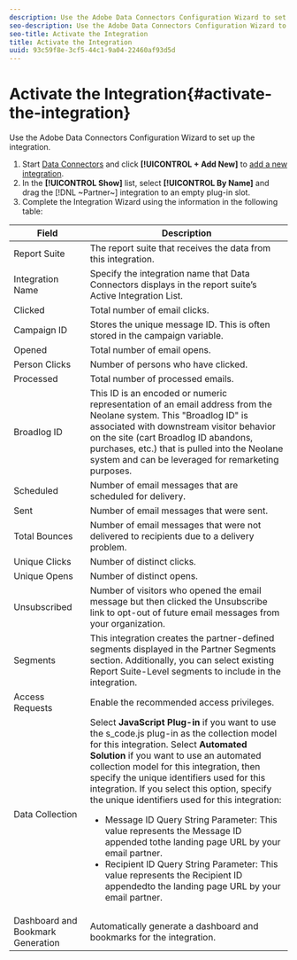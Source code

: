 ```yaml
---
description: Use the Adobe Data Connectors Configuration Wizard to set up the integration.
seo-description: Use the Adobe Data Connectors Configuration Wizard to set up the integration.
seo-title: Activate the Integration
title: Activate the Integration
uuid: 93c59f8e-3cf5-44c1-9a04-22460af93d5d
---
```


# Activate the Integration{#activate-the-integration}

Use the Adobe Data Connectors Configuration Wizard to set up the integration.

1. Start [Data Connectors](https://marketing.adobe.com/resources/help/en_US/genesis/c_overview.html) and click **[!UICONTROL + Add New]** to [add a new integration](https://marketing.adobe.com/resources/help/en_US/genesis/t_add_integration.html).
1. In the **[!UICONTROL Show]** list, select **[!UICONTROL By Name]** and drag the [!DNL ~Partner~] integration to an empty plug-in slot.
1. Complete the Integration Wizard using the information in the following table:

| Field | Description |
|--- |--- |
|Report Suite| The report suite that receives the data from this integration.|
|Integration Name|Specify the integration name that Data Connectors displays in the report suite’s Active Integration List.|
|Clicked|Total number of email clicks.|
|Campaign ID |Stores the unique message ID. This is often stored in the campaign variable.|
|Opened |Total number of email opens.|
|Person Clicks| Number of persons who have clicked.|
|Processed |Total number of processed emails.|
|Broadlog ID|This ID is an encoded or numeric representation of an email address from the Neolane system. This "Broadlog ID" is associated with downstream visitor behavior on the site (cart Broadlog ID abandons, purchases, etc.) that is pulled into the Neolane system and can be leveraged for remarketing purposes.|
|Scheduled |Number of email messages that are scheduled for delivery.|
|Sent |Number of email messages that were sent.|
|Total Bounces| Number of email messages that were not delivered to recipients due to a delivery problem.|
|Unique Clicks| Number of distinct clicks.|
|Unique Opens| Number of distinct opens.|
|Unsubscribed|Number of visitors who opened the email message but then clicked the Unsubscribe link to opt-out of future email messages from your organization.|
|Segments|This integration creates the partner-defined segments displayed in the Partner Segments section. Additionally, you can select existing Report Suite-Level segments to include in the integration.|
|Access Requests| Enable the recommended access privileges.|
|Data Collection|Select **JavaScript Plug-in** if you want to use the s_code.js plug-in as the collection model for this integration. Select **Automated Solution** if you want to use an automated collection model for this integration, then specify the unique identifiers used for this integration. If you select this option, specify the unique identifiers used for this integration: <ul><li>Message ID Query String Parameter: This value represents the Message ID appended tothe landing page URL by your email partner.</li><li>Recipient ID Query String Parameter: This value represents the Recipient ID appendedto the landing page URL by your email partner.</li></ul>|
|Dashboard and Bookmark Generation|Automatically generate a dashboard and bookmarks for the integration.|
